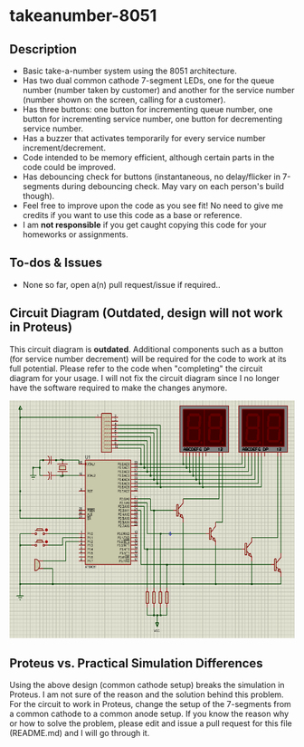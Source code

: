 # takeanumber-8051
## Description
- Basic take-a-number system using the 8051 architecture.
- Has two dual common cathode 7-segment LEDs, one for the queue number (number taken by customer) and another for the service number (number shown on the screen, calling for a customer).
- Has three buttons: one button for incrementing queue number, one button for incrementing service number, one button for decrementing service number.
- Has a buzzer that activates temporarily for every service number increment/decrement.
- Code intended to be memory efficient, although certain parts in the code could be improved.
- Has debouncing check for buttons (instantaneous, no delay/flicker in 7-segments during debouncing check. May vary on each person's build though).
- Feel free to improve upon the code as you see fit! No need to give me credits if you want to use this code as a base or reference.
- I am **not responsible** if you get caught copying this code for your homeworks or assignments.

## To-dos & Issues
- None so far, open a(n) pull request/issue if required..

## Circuit Diagram (Outdated, design will not work in Proteus)
This circuit diagram is **outdated**. Additional components such as a button (for service number decrement) will be required for the code to work at its full potential. Please refer to the code when "completing" the circuit diagram for your usage. I will not fix the circuit diagram since I no longer have the software required to make the changes anymore.
<p align="center"><img src="circuit-diagram.PNG" width="600" height="420"></p>

## Proteus vs. Practical Simulation Differences
Using the above design (common cathode setup) breaks the simulation in Proteus. I am not sure of the reason and the solution behind this problem. For the circuit to work in Proteus, change the setup of the 7-segments from a common cathode to a common anode setup. If you know the reason why or how to solve the problem, please edit and issue a pull request for this file (README.md) and I will go through it.
